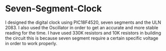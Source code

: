 # Seven-Segment-Clock
I designed the digital clock using PIC18F4520,  seven segments and the ULN 2083. I also used the  Oscillator in order to get an accurate and more  stable reading for the time. I have used 330K  resistors and 10K resistors in building the circuit this  is because seven segment require a certain specific  voltage in order to work properly.
